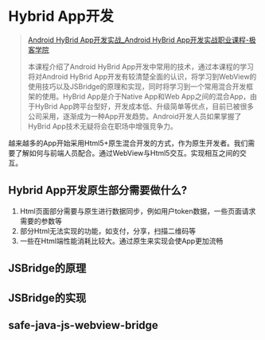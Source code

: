 # Hybrid App开发

> [Android HyBrid App开发实战_Android HyBrid App开发实战职业课程-极客学院](http://www.jikexueyuan.com/zhiye/course/77.html?type=18 )
>
> 本课程介绍了Android HyBrid App开发中常用的技术，通过本课程的学习将对Android HyBrid App开发有较清楚全面的认识，将学习到WebView的使用技巧以及JSBridge的原理和实现，同时将学习到一个常用混合开发框架的使用。HyBrid App是介于Native App和Web App之间的混合App，由于HyBrid App跨平台型好，开发成本低、升级简单等优点，目前已被很多公司采用，逐渐成为一种App开发趋势。Android开发人员如果掌握了HyBrid App技术无疑将会在职场中增强竞争力。





越来越多的App开始采用Html5+原生混合开发的方式，作为原生开发者。我们需要了解如何与前端人员配合。通过WebView与Html5交互。实现相互之间的交互。






## Hybrid App开发原生部分需要做什么?

1. Html页面部分需要与原生进行数据同步，例如用户token数据，一些页面请求需要的参数等
2. 部分Html无法实现的功能，如支付，分享，扫描二维码等
3. 一些在Html端性能消耗比较大。通过原生来实现会使App更加流畅








## JSBridge的原理



## JSBridge的实现





## safe-java-js-webview-bridge






